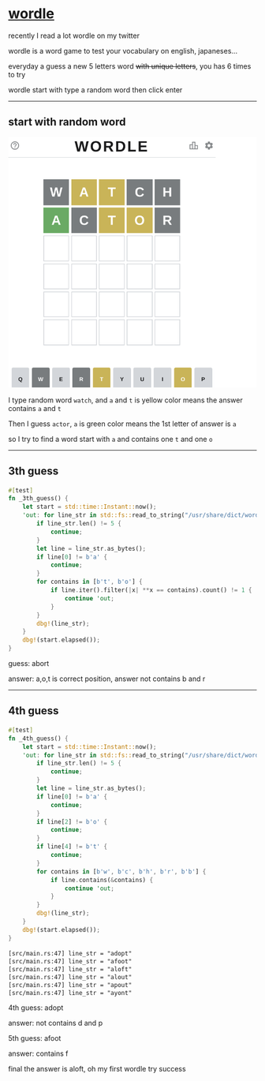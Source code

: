 # [wordle](2022/02/wordle.md)

recently I read a lot wordle on my twitter

wordle is a word game to test your vocabulary on english, japaneses...

everyday a guess a new 5 letters word ~~with unique letters~~, you has 6 times to try

wordle start with type a random word then click enter

---

## start with random word

![](wordle_1.png)

I type random word `watch`, 
and `a` and `t` is yellow color means the answer contains `a` and `t`

Then I guess `actor`, `a` is green color means the 1st letter of answer is `a`

so I try to find a word start with `a` and contains one `t` and one `o`

---

## 3th guess

```rust
#[test]
fn _3th_guess() {
    let start = std::time::Instant::now();
    'out: for line_str in std::fs::read_to_string("/usr/share/dict/words").unwrap().lines() {
        if line_str.len() != 5 {
            continue;
        }
        let line = line_str.as_bytes();
        if line[0] != b'a' {
            continue;
        }
        for contains in [b't', b'o'] {
            if line.iter().filter(|x| **x == contains).count() != 1 {
                continue 'out;
            }
        }
        dbg!(line_str);
    }
    dbg!(start.elapsed());
}
```

guess: abort

answer: a,o,t is correct position, answer not contains b and r

---

## 4th guess

```rust
#[test]
fn _4th_guess() {
    let start = std::time::Instant::now();
    'out: for line_str in std::fs::read_to_string("/usr/share/dict/words").unwrap().lines() {
        if line_str.len() != 5 {
            continue;
        }
        let line = line_str.as_bytes();
        if line[0] != b'a' {
            continue;
        }
        if line[2] != b'o' {
            continue;
        }
        if line[4] != b't' {
            continue;
        }
        for contains in [b'w', b'c', b'h', b'r', b'b'] {
            if line.contains(&contains) {
                continue 'out;
            }
        }
        dbg!(line_str);
    }
    dbg!(start.elapsed());
}
```

```
[src/main.rs:47] line_str = "adopt"
[src/main.rs:47] line_str = "afoot"
[src/main.rs:47] line_str = "aloft"
[src/main.rs:47] line_str = "alout"
[src/main.rs:47] line_str = "apout"
[src/main.rs:47] line_str = "ayont"
```

4th guess: adopt

answer: not contains d and p

5th guess: afoot

answer: contains f

final the answer is aloft, oh my first wordle try success
